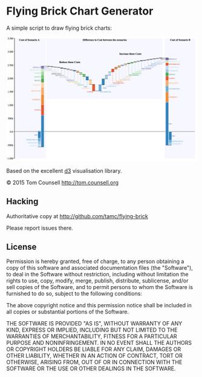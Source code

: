 # Flying Brick Chart Generator

A simple script to draw flying brick charts:

![Example flying brick](example.tiff)


Based on the excellent [d3](http://d3js.com) visualisation library.

&copy; 2015 Tom Counsell http://tom.counsell.org

## Hacking

Authoritative copy at http://github.com/tamc/flying-brick

Please report issues there.

## License

Permission is hereby granted, free of charge, to any person obtaining a copy
of this software and associated documentation files (the "Software"), to deal
in the Software without restriction, including without limitation the rights
to use, copy, modify, merge, publish, distribute, sublicense, and/or sell
copies of the Software, and to permit persons to whom the Software is
furnished to do so, subject to the following conditions:

The above copyright notice and this permission notice shall be included in
all copies or substantial portions of the Software.

THE SOFTWARE IS PROVIDED "AS IS", WITHOUT WARRANTY OF ANY KIND, EXPRESS OR
IMPLIED, INCLUDING BUT NOT LIMITED TO THE WARRANTIES OF MERCHANTABILITY,
FITNESS FOR A PARTICULAR PURPOSE AND NONINFRINGEMENT. IN NO EVENT SHALL THE
AUTHORS OR COPYRIGHT HOLDERS BE LIABLE FOR ANY CLAIM, DAMAGES OR OTHER
LIABILITY, WHETHER IN AN ACTION OF CONTRACT, TORT OR OTHERWISE, ARISING FROM,
OUT OF OR IN CONNECTION WITH THE SOFTWARE OR THE USE OR OTHER DEALINGS IN
THE SOFTWARE.


